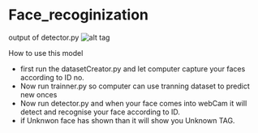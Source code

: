 # Face_recoginization
output of detector.py 
![alt tag](https://user-images.githubusercontent.com/25060629/36691854-75ec22ce-1b5c-11e8-8e04-212c9e16a0e3.png)


How to use this model
* first run the datasetCreator.py and let computer capture your faces according to ID no.
* Now run trainner.py so computer can use tranning dataset to predict new onces
* Now run detector.py and when your face comes into webCam it will detect and recognise your face according to ID.
* if Unknwon face has shown than it will show you Unknown TAG.

